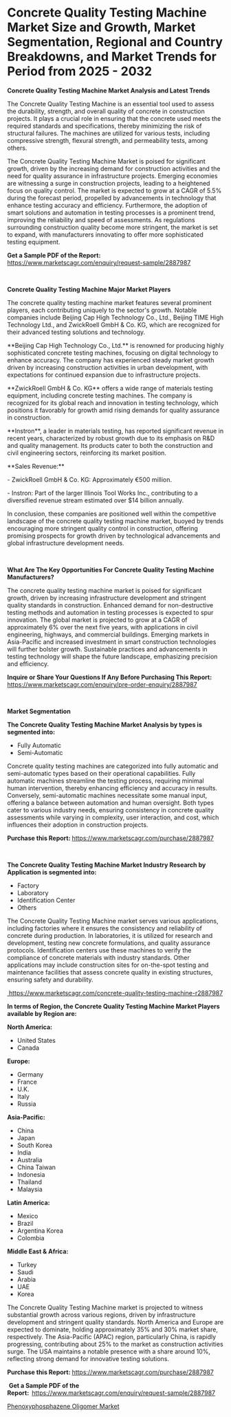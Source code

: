 <p><h1>Concrete Quality Testing Machine Market Size and Growth, Market Segmentation, Regional and Country Breakdowns, and Market Trends for Period from 2025 -  2032</h1></p><p><strong>Concrete Quality Testing Machine Market Analysis and Latest Trends</strong></p>
<p><p>The Concrete Quality Testing Machine is an essential tool used to assess the durability, strength, and overall quality of concrete in construction projects. It plays a crucial role in ensuring that the concrete used meets the required standards and specifications, thereby minimizing the risk of structural failures. The machines are utilized for various tests, including compressive strength, flexural strength, and permeability tests, among others.</p><p>The Concrete Quality Testing Machine Market is poised for significant growth, driven by the increasing demand for construction activities and the need for quality assurance in infrastructure projects. Emerging economies are witnessing a surge in construction projects, leading to a heightened focus on quality control. The market is expected to grow at a CAGR of 5.5% during the forecast period, propelled by advancements in technology that enhance testing accuracy and efficiency. Furthermore, the adoption of smart solutions and automation in testing processes is a prominent trend, improving the reliability and speed of assessments. As regulations surrounding construction quality become more stringent, the market is set to expand, with manufacturers innovating to offer more sophisticated testing equipment.</p></p>
<p><strong>Get a Sample PDF of the Report:&nbsp;</strong> <a href="https://www.marketscagr.com/enquiry/request-sample/2887987?utm_campaign=2304&utm_medium=2&utm_source=Github&utm_content=ia&utm_term=14032025&utm_id=concrete-quality-testing-machine">https://www.marketscagr.com/enquiry/request-sample/2887987</a></p>
<p>&nbsp;</p>
<p><strong>Concrete Quality Testing Machine Major Market Players</strong></p>
<p><p>The concrete quality testing machine market features several prominent players, each contributing uniquely to the sector's growth. Notable companies include Beijing Cap High Technology Co., Ltd., Beijing TIME High Technology Ltd., and ZwickRoell GmbH & Co. KG, which are recognized for their advanced testing solutions and technology.</p><p>**Beijing Cap High Technology Co., Ltd.** is renowned for producing highly sophisticated concrete testing machines, focusing on digital technology to enhance accuracy. The company has experienced steady market growth driven by increasing construction activities in urban development, with expectations for continued expansion due to infrastructure projects.</p><p>**ZwickRoell GmbH & Co. KG** offers a wide range of materials testing equipment, including concrete testing machines. The company is recognized for its global reach and innovation in testing technology, which positions it favorably for growth amid rising demands for quality assurance in construction.</p><p>**Instron**, a leader in materials testing, has reported significant revenue in recent years, characterized by robust growth due to its emphasis on R&D and quality management. Its products cater to both the construction and civil engineering sectors, reinforcing its market position.</p><p>**Sales Revenue:** </p><p>- ZwickRoell GmbH & Co. KG: Approximately €500 million.</p><p>- Instron: Part of the larger Illinois Tool Works Inc., contributing to a diversified revenue stream estimated over $14 billion annually.</p><p>In conclusion, these companies are positioned well within the competitive landscape of the concrete quality testing machine market, buoyed by trends encouraging more stringent quality control in construction, offering promising prospects for growth driven by technological advancements and global infrastructure development needs.</p></p>
<p>&nbsp;</p>
<p><strong>What Are The Key Opportunities For Concrete Quality Testing Machine Manufacturers?</strong></p>
<p><p>The concrete quality testing machine market is poised for significant growth, driven by increasing infrastructure development and stringent quality standards in construction. Enhanced demand for non-destructive testing methods and automation in testing processes is expected to spur innovation. The global market is projected to grow at a CAGR of approximately 6% over the next five years, with applications in civil engineering, highways, and commercial buildings. Emerging markets in Asia-Pacific and increased investment in smart construction technologies will further bolster growth. Sustainable practices and advancements in testing technology will shape the future landscape, emphasizing precision and efficiency.</p></p>
<p><strong>Inquire or Share Your Questions If Any Before Purchasing This Report:</strong> <a href="https://www.marketscagr.com/enquiry/pre-order-enquiry/2887987?utm_campaign=2304&utm_medium=2&utm_source=Github&utm_content=ia&utm_term=14032025&utm_id=concrete-quality-testing-machine">https://www.marketscagr.com/enquiry/pre-order-enquiry/2887987</a></p>
<p>&nbsp;</p>
<p><strong>Market Segmentation</strong></p>
<p><strong>The Concrete Quality Testing Machine Market Analysis by types is segmented into:</strong></p>
<p><ul><li>Fully Automatic</li><li>Semi-Automatic</li></ul></p>
<p><p>Concrete quality testing machines are categorized into fully automatic and semi-automatic types based on their operational capabilities. Fully automatic machines streamline the testing process, requiring minimal human intervention, thereby enhancing efficiency and accuracy in results. Conversely, semi-automatic machines necessitate some manual input, offering a balance between automation and human oversight. Both types cater to various industry needs, ensuring consistency in concrete quality assessments while varying in complexity, user interaction, and cost, which influences their adoption in construction projects.</p></p>
<p><strong>Purchase this Report:&nbsp;</strong><a href="https://www.marketscagr.com/purchase/2887987?utm_campaign=2304&utm_medium=2&utm_source=Github&utm_content=ia&utm_term=14032025&utm_id=concrete-quality-testing-machine">https://www.marketscagr.com/purchase/2887987</a></p>
<p>&nbsp;</p>
<p><strong>The Concrete Quality Testing Machine Market Industry Research by Application is segmented into:</strong></p>
<p><ul><li>Factory</li><li>Laboratory</li><li>Identification Center</li><li>Others</li></ul></p>
<p><p>The Concrete Quality Testing Machine market serves various applications, including factories where it ensures the consistency and reliability of concrete during production. In laboratories, it is utilized for research and development, testing new concrete formulations, and quality assurance protocols. Identification centers use these machines to verify the compliance of concrete materials with industry standards. Other applications may include construction sites for on-the-spot testing and maintenance facilities that assess concrete quality in existing structures, ensuring safety and durability.</p></p>
<p><a href="https://www.marketscagr.com/concrete-quality-testing-machine-r2887987?utm_campaign=2304&utm_medium=2&utm_source=Github&utm_content=ia&utm_term=14032025&utm_id=concrete-quality-testing-machine">&nbsp;https://www.marketscagr.com/concrete-quality-testing-machine-r2887987</a></p>
<p><strong>In terms of Region, the Concrete Quality Testing Machine Market Players available by Region are:</strong></p>
<p>
    <p> <strong> North America: </strong>
        <ul>
            <li>United States</li>
            <li>Canada</li>
        </ul>
        </p> 
    <p> <strong> Europe: </strong>
        <ul>
            <li>Germany</li>
            <li>France</li>
            <li>U.K.</li>
            <li>Italy</li>
            <li>Russia</li>
        </ul>
        </p> 
    <p> <strong> Asia-Pacific: </strong>
        <ul>
            <li>China</li>
            <li>Japan</li>
            <li>South Korea</li>
            <li>India</li>
            <li>Australia</li>
            <li>China Taiwan</li>
            <li>Indonesia</li>
            <li>Thailand</li>
            <li>Malaysia</li>
        </ul>
        </p> 
    <p> <strong> Latin America: </strong>
        <ul>
            <li>Mexico</li>
            <li>Brazil</li>
            <li>Argentina Korea</li>
            <li>Colombia</li>
        </ul>
        </p> 
    <p> <strong> Middle East & Africa: </strong>
        <ul>
            <li>Turkey</li>
            <li>Saudi</li>
            <li>Arabia</li>
            <li>UAE</li>
            <li>Korea</li>
        </ul>
    </p>
    </p>
<p><p>The Concrete Quality Testing Machine market is projected to witness substantial growth across various regions, driven by infrastructure development and stringent quality standards. North America and Europe are expected to dominate, holding approximately 35% and 30% market share, respectively. The Asia-Pacific (APAC) region, particularly China, is rapidly progressing, contributing about 25% to the market as construction activities surge. The USA maintains a notable presence with a share around 10%, reflecting strong demand for innovative testing solutions.</p></p>
<p><strong>Purchase this Report: </strong><a href="https://www.marketscagr.com/purchase/2887987?utm_campaign=2304&utm_medium=2&utm_source=Github&utm_content=ia&utm_term=14032025&utm_id=concrete-quality-testing-machine">https://www.marketscagr.com/purchase/2887987</a></p>
<p>&nbsp;<strong>Get a Sample PDF of the Report:&nbsp;&nbsp;</strong><a href="https://www.marketscagr.com/enquiry/request-sample/2887987?utm_campaign=2304&utm_medium=2&utm_source=Github&utm_content=ia&utm_term=14032025&utm_id=concrete-quality-testing-machine">https://www.marketscagr.com/enquiry/request-sample/2887987</a></p>
<p><strong></strong></p>
<p><p><a href="https://github.com/gullattedenna/Market-Research-Report-List-1/blob/main/phenoxyphosphazene-oligomer-market.md?utm_campaign=2304&utm_medium=2&utm_source=Github&utm_content=ia&utm_term=14032025&utm_id=concrete-quality-testing-machine">Phenoxyphosphazene Oligomer Market</a></p></p>